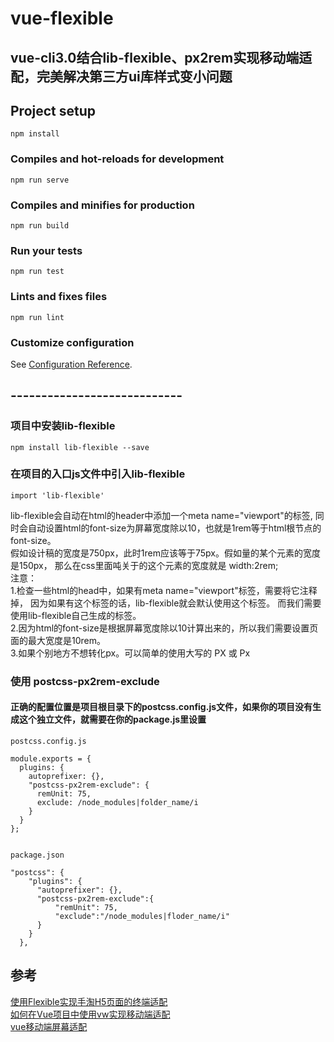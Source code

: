 # vue-flexible
## vue-cli3.0结合lib-flexible、px2rem实现移动端适配，完美解决第三方ui库样式变小问题

## Project setup
```
npm install
```

### Compiles and hot-reloads for development
```
npm run serve
```

### Compiles and minifies for production
```
npm run build
```

### Run your tests
```
npm run test
```

### Lints and fixes files
```
npm run lint
```

### Customize configuration
See [Configuration Reference](https://cli.vuejs.org/config/).

## ----------------------------
### 项目中安装lib-flexible

```
npm install lib-flexible --save
```
### 在项目的入口js文件中引入lib-flexible
```
import 'lib-flexible'
```
lib-flexible会自动在html的header中添加一个meta name="viewport"的标签,
同时会自动设置html的font-size为屏幕宽度除以10，也就是1rem等于html根节点的
font-size。<br>
假如设计稿的宽度是750px，此时1rem应该等于75px。假如量的某个元素的宽度是150px，
那么在css里面吨关于的这个元素的宽度就是 width:2rem; <br>
注意：<br>
    1.检查一些html的head中，如果有meta name="viewport"标签，需要将它注释掉，
因为如果有这个标签的话，lib-flexible就会默认使用这个标签。
而我们需要使用lib-flexible自己生成的标签。<br>
    2.因为html的font-size是根据屏幕宽度除以10计算出来的，所以我们需要设置页面的最大宽度是10rem。<br>
    3.如果个别地方不想转化px。可以简单的使用大写的 PX 或 Px 
### 使用 postcss-px2rem-exclude
#### 正确的配置位置是项目根目录下的postcss.config.js文件，如果你的项目没有生成这个独立文件，就需要在你的package.js里设置
```
postcss.config.js

module.exports = {
  plugins: {
    autoprefixer: {},
    "postcss-px2rem-exclude": {
      remUnit: 75,
      exclude: /node_modules|folder_name/i
    }
  }
};


package.json

"postcss": {
    "plugins": {
      "autoprefixer": {},
      "postcss-px2rem-exclude":{
          "remUnit": 75,
          "exclude":"/node_modules|floder_name/i"
      }
    }
  },

```

## 参考
[使用Flexible实现手淘H5页面的终端适配](https://www.w3cplus.com/mobile/lib-flexible-for-html5-layout.html)<br>
[如何在Vue项目中使用vw实现移动端适配](https://www.w3cplus.com/mobile/vw-layout-in-vue.html)<br>
[vue移动端屏幕适配](https://blog.csdn.net/qq345930282/article/details/82219686)<br>